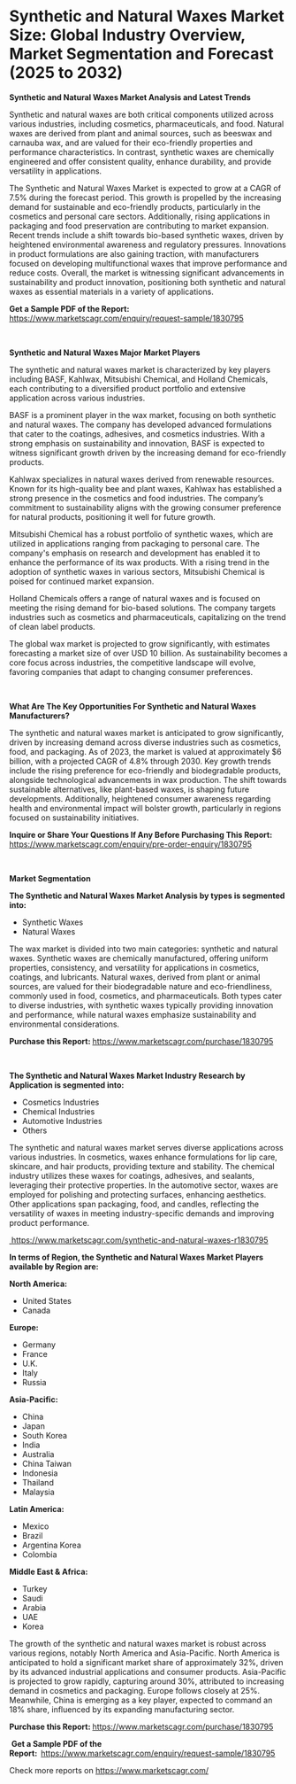 <p><h1>Synthetic and Natural Waxes Market Size: Global Industry Overview, Market Segmentation and Forecast (2025 to 2032)</h1></p><p><strong>Synthetic and Natural Waxes Market Analysis and Latest Trends</strong></p>
<p><p>Synthetic and natural waxes are both critical components utilized across various industries, including cosmetics, pharmaceuticals, and food. Natural waxes are derived from plant and animal sources, such as beeswax and carnauba wax, and are valued for their eco-friendly properties and performance characteristics. In contrast, synthetic waxes are chemically engineered and offer consistent quality, enhance durability, and provide versatility in applications. </p><p>The Synthetic and Natural Waxes Market is expected to grow at a CAGR of 7.5% during the forecast period. This growth is propelled by the increasing demand for sustainable and eco-friendly products, particularly in the cosmetics and personal care sectors. Additionally, rising applications in packaging and food preservation are contributing to market expansion. Recent trends include a shift towards bio-based synthetic waxes, driven by heightened environmental awareness and regulatory pressures. Innovations in product formulations are also gaining traction, with manufacturers focused on developing multifunctional waxes that improve performance and reduce costs. Overall, the market is witnessing significant advancements in sustainability and product innovation, positioning both synthetic and natural waxes as essential materials in a variety of applications.</p></p>
<p><strong>Get a Sample PDF of the Report:&nbsp;</strong> <a href="https://www.marketscagr.com/enquiry/request-sample/1830795?utm_campaign=1895&utm_medium=2&utm_source=Github&utm_content=ia&utm_term=03022025&utm_id=synthetic-and-natural-waxes">https://www.marketscagr.com/enquiry/request-sample/1830795</a></p>
<p>&nbsp;</p>
<p><strong>Synthetic and Natural Waxes Major Market Players</strong></p>
<p><p>The synthetic and natural waxes market is characterized by key players including BASF, Kahlwax, Mitsubishi Chemical, and Holland Chemicals, each contributing to a diversified product portfolio and extensive application across various industries.</p><p>BASF is a prominent player in the wax market, focusing on both synthetic and natural waxes. The company has developed advanced formulations that cater to the coatings, adhesives, and cosmetics industries. With a strong emphasis on sustainability and innovation, BASF is expected to witness significant growth driven by the increasing demand for eco-friendly products.</p><p>Kahlwax specializes in natural waxes derived from renewable resources. Known for its high-quality bee and plant waxes, Kahlwax has established a strong presence in the cosmetics and food industries. The company’s commitment to sustainability aligns with the growing consumer preference for natural products, positioning it well for future growth.</p><p>Mitsubishi Chemical has a robust portfolio of synthetic waxes, which are utilized in applications ranging from packaging to personal care. The company's emphasis on research and development has enabled it to enhance the performance of its wax products. With a rising trend in the adoption of synthetic waxes in various sectors, Mitsubishi Chemical is poised for continued market expansion.</p><p>Holland Chemicals offers a range of natural waxes and is focused on meeting the rising demand for bio-based solutions. The company targets industries such as cosmetics and pharmaceuticals, capitalizing on the trend of clean label products.</p><p>The global wax market is projected to grow significantly, with estimates forecasting a market size of over USD 10 billion. As sustainability becomes a core focus across industries, the competitive landscape will evolve, favoring companies that adapt to changing consumer preferences.</p></p>
<p>&nbsp;</p>
<p><strong>What Are The Key Opportunities For Synthetic and Natural Waxes Manufacturers?</strong></p>
<p><p>The synthetic and natural waxes market is anticipated to grow significantly, driven by increasing demand across diverse industries such as cosmetics, food, and packaging. As of 2023, the market is valued at approximately $6 billion, with a projected CAGR of 4.8% through 2030. Key growth trends include the rising preference for eco-friendly and biodegradable products, alongside technological advancements in wax production. The shift towards sustainable alternatives, like plant-based waxes, is shaping future developments. Additionally, heightened consumer awareness regarding health and environmental impact will bolster growth, particularly in regions focused on sustainability initiatives.</p></p>
<p><strong>Inquire or Share Your Questions If Any Before Purchasing This Report:</strong> <a href="https://www.marketscagr.com/enquiry/pre-order-enquiry/1830795?utm_campaign=1895&utm_medium=2&utm_source=Github&utm_content=ia&utm_term=03022025&utm_id=synthetic-and-natural-waxes">https://www.marketscagr.com/enquiry/pre-order-enquiry/1830795</a></p>
<p>&nbsp;</p>
<p><strong>Market Segmentation</strong></p>
<p><strong>The Synthetic and Natural Waxes Market Analysis by types is segmented into:</strong></p>
<p><ul><li>Synthetic Waxes</li><li>Natural Waxes</li></ul></p>
<p><p>The wax market is divided into two main categories: synthetic and natural waxes. Synthetic waxes are chemically manufactured, offering uniform properties, consistency, and versatility for applications in cosmetics, coatings, and lubricants. Natural waxes, derived from plant or animal sources, are valued for their biodegradable nature and eco-friendliness, commonly used in food, cosmetics, and pharmaceuticals. Both types cater to diverse industries, with synthetic waxes typically providing innovation and performance, while natural waxes emphasize sustainability and environmental considerations.</p></p>
<p><strong>Purchase this Report:&nbsp;</strong><a href="https://www.marketscagr.com/purchase/1830795?utm_campaign=1895&utm_medium=2&utm_source=Github&utm_content=ia&utm_term=03022025&utm_id=synthetic-and-natural-waxes">https://www.marketscagr.com/purchase/1830795</a></p>
<p>&nbsp;</p>
<p><strong>The Synthetic and Natural Waxes Market Industry Research by Application is segmented into:</strong></p>
<p><ul><li>Cosmetics Industries</li><li>Chemical Industries</li><li>Automotive Industries</li><li>Others</li></ul></p>
<p><p>The synthetic and natural waxes market serves diverse applications across various industries. In cosmetics, waxes enhance formulations for lip care, skincare, and hair products, providing texture and stability. The chemical industry utilizes these waxes for coatings, adhesives, and sealants, leveraging their protective properties. In the automotive sector, waxes are employed for polishing and protecting surfaces, enhancing aesthetics. Other applications span packaging, food, and candles, reflecting the versatility of waxes in meeting industry-specific demands and improving product performance.</p></p>
<p><a href="https://www.marketscagr.com/synthetic-and-natural-waxes-r1830795?utm_campaign=1895&utm_medium=2&utm_source=Github&utm_content=ia&utm_term=03022025&utm_id=synthetic-and-natural-waxes">&nbsp;https://www.marketscagr.com/synthetic-and-natural-waxes-r1830795</a></p>
<p><strong>In terms of Region, the Synthetic and Natural Waxes Market Players available by Region are:</strong></p>
<p>
    <p> <strong> North America: </strong>
        <ul>
            <li>United States</li>
            <li>Canada</li>
        </ul>
        </p> 
    <p> <strong> Europe: </strong>
        <ul>
            <li>Germany</li>
            <li>France</li>
            <li>U.K.</li>
            <li>Italy</li>
            <li>Russia</li>
        </ul>
        </p> 
    <p> <strong> Asia-Pacific: </strong>
        <ul>
            <li>China</li>
            <li>Japan</li>
            <li>South Korea</li>
            <li>India</li>
            <li>Australia</li>
            <li>China Taiwan</li>
            <li>Indonesia</li>
            <li>Thailand</li>
            <li>Malaysia</li>
        </ul>
        </p> 
    <p> <strong> Latin America: </strong>
        <ul>
            <li>Mexico</li>
            <li>Brazil</li>
            <li>Argentina Korea</li>
            <li>Colombia</li>
        </ul>
        </p> 
    <p> <strong> Middle East & Africa: </strong>
        <ul>
            <li>Turkey</li>
            <li>Saudi</li>
            <li>Arabia</li>
            <li>UAE</li>
            <li>Korea</li>
        </ul>
    </p>
    </p>
<p><p>The growth of the synthetic and natural waxes market is robust across various regions, notably North America and Asia-Pacific. North America is anticipated to hold a significant market share of approximately 32%, driven by its advanced industrial applications and consumer products. Asia-Pacific is projected to grow rapidly, capturing around 30%, attributed to increasing demand in cosmetics and packaging. Europe follows closely at 25%. Meanwhile, China is emerging as a key player, expected to command an 18% share, influenced by its expanding manufacturing sector.</p></p>
<p><strong>Purchase this Report: </strong><a href="https://www.marketscagr.com/purchase/1830795?utm_campaign=1895&utm_medium=2&utm_source=Github&utm_content=ia&utm_term=03022025&utm_id=synthetic-and-natural-waxes">https://www.marketscagr.com/purchase/1830795</a></p>
<p>&nbsp;<strong>Get a Sample PDF of the Report:&nbsp;&nbsp;</strong><a href="https://www.marketscagr.com/enquiry/request-sample/1830795?utm_campaign=1895&utm_medium=2&utm_source=Github&utm_content=ia&utm_term=03022025&utm_id=synthetic-and-natural-waxes">https://www.marketscagr.com/enquiry/request-sample/1830795</a></p>
<p><strong></strong></p>
<p>Check more reports on <a href="https://www.marketscagr.com/?utm_campaign=1895&utm_medium=2&utm_source=Github&utm_content=ia&utm_term=03022025&utm_id=synthetic-and-natural-waxes">https://www.marketscagr.com/</a></p>